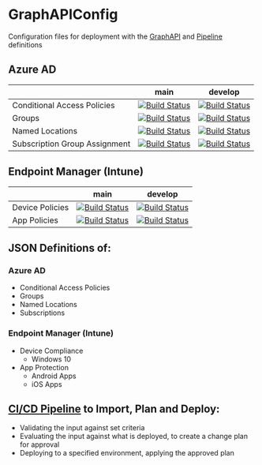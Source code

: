 # GraphAPIConfig
Configuration files for deployment with the [GraphAPI][graphapi-link] and [Pipeline][pipeline-link] definitions
## Azure AD
|  |  main  | develop |
|:---| :----: | :-----: |
| Conditional Access Policies |[![Build Status](https://dev.azure.com/wesleytrust/GraphAPI/_apis/build/status/Azure%20AD/Conditional%20Access/SVC-CA%3BENV-P%3B%20Policies?branchName=main)](https://dev.azure.com/wesleytrust/GraphAPI/_build/latest?definitionId=2&branchName=main)|[![Build Status](https://dev.azure.com/wesleytrust/GraphAPI/_apis/build/status/Azure%20AD/Conditional%20Access/SVC-CA%3BENV-D%3B%20Policies?branchName=develop)](https://dev.azure.com/wesleytrust/GraphAPI/_build/latest?definitionId=5&branchName=develop)|
| Groups |[![Build Status](https://dev.azure.com/wesleytrust/GraphAPI/_apis/build/status/Azure%20AD/Groups/SVC-AD%3BENV-P%3B%20Groups?branchName=main)](https://dev.azure.com/wesleytrust/GraphAPI/_build/latest?definitionId=9&branchName=main)|[![Build Status](https://dev.azure.com/wesleytrust/GraphAPI/_apis/build/status/Azure%20AD/Groups/SVC-AD%3BENV-D%3B%20Groups?branchName=develop)](https://dev.azure.com/wesleytrust/GraphAPI/_build/latest?definitionId=7&branchName=develop)|
| Named Locations |[![Build Status](https://dev.azure.com/wesleytrust/GraphAPI/_apis/build/status/Azure%20AD/Named%20Locations/SVC-AD%3BENV-P%3B%20Named%20Locations?branchName=main)](https://dev.azure.com/wesleytrust/GraphAPI/_build/latest?definitionId=10&branchName=main)|[![Build Status](https://dev.azure.com/wesleytrust/GraphAPI/_apis/build/status/Azure%20AD/Named%20Locations/SVC-AD%3BENV-D%3B%20Named%20Locations?branchName=develop)](https://dev.azure.com/wesleytrust/GraphAPI/_build/latest?definitionId=11&branchName=develop)|
| Subscription Group Assignment | [![Build Status](https://dev.azure.com/wesleytrust/GraphAPI/_apis/build/status/Azure%20AD/Subscriptions/SVC-CS%3BENV-P%3B%20Subscriptions?branchName=main)](https://dev.azure.com/wesleytrust/GraphAPI/_build/latest?definitionId=23&branchName=main) | [![Build Status](https://dev.azure.com/wesleytrust/GraphAPI/_apis/build/status/Azure%20AD/Subscriptions/SVC-CS%3BENV-D%3B%20Subscriptions?branchName=develop)](https://dev.azure.com/wesleytrust/GraphAPI/_build/latest?definitionId=24&branchName=develop) |
## Endpoint Manager (Intune)
|  |  main  | develop |
|:---| :----: | :-----: |
| Device Policies | [![Build Status](https://dev.azure.com/wesleytrust/GraphAPI/_apis/build/status/Endpoint%20Manager/Device%20Management/Policies/SVC-EM%3BENV-P%3B%20Device%20Policies?branchName=main)](https://dev.azure.com/wesleytrust/GraphAPI/_build/latest?definitionId=18&branchName=main) | [![Build Status](https://dev.azure.com/wesleytrust/GraphAPI/_apis/build/status/Endpoint%20Manager/Device%20Management/Policies/SVC-EM%3BENV-D%3B%20Device%20Policies?branchName=develop)](https://dev.azure.com/wesleytrust/GraphAPI/_build/latest?definitionId=19&branchName=develop) |
| App Policies  | [![Build Status](https://dev.azure.com/wesleytrust/GraphAPI/_apis/build/status/Endpoint%20Manager/App%20Management/Policies/SVC-EM%3BENV-P%3B%20App%20Policies?branchName=main)](https://dev.azure.com/wesleytrust/GraphAPI/_build/latest?definitionId=15&branchName=main) | [![Build Status](https://dev.azure.com/wesleytrust/GraphAPI/_apis/build/status/Endpoint%20Manager/App%20Management/Policies/SVC-EM%3BENV-D%3B%20App%20Policies?branchName=develop)](https://dev.azure.com/wesleytrust/GraphAPI/_build/latest?definitionId=16&branchName=develop) |
## JSON Definitions of:
### Azure AD
- Conditional Access Policies
- Groups
- Named Locations
- Subscriptions
### Endpoint Manager (Intune)
- Device Compliance
  - Windows 10
- App Protection
  - Android Apps
  - iOS Apps
## [CI/CD Pipeline][pipeline-link] to Import, Plan and Deploy:
- Validating the input against set criteria
- Evaluating the input against what is deployed, to create a change plan for approval
- Deploying to a specified environment, applying the approved plan

[graphapi-link]: /wesley-trust/GraphAPI
[pipeline-link]: https://dev.azure.com/wesleytrust/GraphAPI